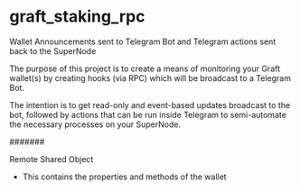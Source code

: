 # graft_staking_rpc
Wallet Announcements sent to Telegram Bot and Telegram actions sent back to the SuperNode

The purpose of this project is to create a means of monitoring your Graft wallet(s) by creating hooks (via RPC) which will be broadcast to a Telegram Bot.

The intention is to get read-only and event-based updates broadcast to the bot, followed by actions that can be run inside Telegram to semi-automate the necessary processes on your SuperNode.

#######

Remote Shared Object
* This contains the properties and methods of the wallet

